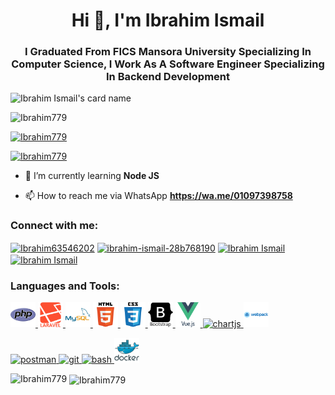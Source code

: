 <h1 align="center">Hi 👋, I'm Ibrahim Ismail</h1>
<h3 align="center">I Graduated From FICS Mansora University Specializing In Computer Science, I Work As A Software Engineer Specializing In Backend Development</h3>

![Ibrahim Ismail's card name](https://cardivo.vercel.app/api?name=Ibrahim%20Ismaill&description=Software%20Engineer%20|%20Backend%20developer&image=https://avatars.githubusercontent.com/u/55800801?v=4&backgroundColor=%230d1117&linkedin=ibrahim-ismail-28b768190&github=Ibrahim779&twitter=Ibrahim63546202&fontColor=%23fff&iconColor=%23fff)

<p align="left"> <img src="https://komarev.com/ghpvc/?username=Ibrahim779&label=Profile%20views&color=0e75b6&style=flat" alt="Ibrahim779" /> </p>

<p align="left"> <a href="https://twitter.com/Ibrahim63546202" target="blank"><img src="https://img.shields.io/twitter/follow/Ibrahim63546202?logo=X&style=for-the-badge" alt="Ibrahim779" /></a> </p>

<p align="left"> <a href="https://www.linkedin.com/in/ibrahim-ismail-28b768190/" target="blank"><img src="https://img.shields.io/twitter/follow/ibrahim-ismail-28b768190?logo=linkedin&style=for-the-badge" alt="Ibrahim779" /></a> </p>

- 🌱 I’m currently learning **Node JS**

- 📫 How to reach me via WhatsApp **https://wa.me/01097398758**

<h3 align="left">Connect with me:</h3>
<p align="left">
<a href="https://twitter.com/Ibrahim63546202" target="blank"><img align="center" src="https://raw.githubusercontent.com/rahuldkjain/github-profile-readme-generator/master/src/images/icons/Social/twitter.svg" alt="Ibrahim63546202" height="30" width="40" /></a>
<a href="https://www.linkedin.com/in/ibrahim-ismail-28b768190/" target="blank"><img align="center" src="https://raw.githubusercontent.com/rahuldkjain/github-profile-readme-generator/master/src/images/icons/Social/linked-in-alt.svg" alt="ibrahim-ismail-28b768190" height="30" width="40" /></a>
<a href="https://wa.me/01097398758" target="blank"><img align="center" src="https://raw.githubusercontent.com/rahuldkjain/github-profile-readme-generator/master/src/images/icons/Social/whatsapp.svg" alt="Ibrahim Ismail" height="30" width="40" /></a>
<a href="https://www.youtube.com/channel/UCJNRE82ehK6ARRwBV02PPqQ" target="blank"><img align="center" src="https://raw.githubusercontent.com/rahuldkjain/github-profile-readme-generator/master/src/images/icons/Social/youtube.svg" alt="Ibrahim Ismail" height="30" width="40" /></a>
</p>

<h3 align="left">Languages and Tools:</h3>
<p align="left"> 

<a href="https://www.php.net" target="_blank" rel="noreferrer"> <img src="https://raw.githubusercontent.com/devicons/devicon/master/icons/php/php-original.svg" alt="php" width="40" height="40"/> </a> <a href="https://laravel.com/" target="_blank" rel="noreferrer"> <img src="https://raw.githubusercontent.com/devicons/devicon/master/icons/laravel/laravel-plain-wordmark.svg" alt="laravel" width="40" height="40"/> </a> <a href="https://www.mysql.com/" target="_blank" rel="noreferrer"> <img src="https://raw.githubusercontent.com/devicons/devicon/master/icons/mysql/mysql-original-wordmark.svg" alt="mysql" width="40" height="40"/> </a><a href="https://www.w3.org/html/" target="_blank" rel="noreferrer"> <img src="https://raw.githubusercontent.com/devicons/devicon/master/icons/html5/html5-original-wordmark.svg" alt="html5" width="40" height="40"/> </a> <a href="https://www.w3schools.com/css/" target="_blank" rel="noreferrer"> <img src="https://raw.githubusercontent.com/devicons/devicon/master/icons/css3/css3-original-wordmark.svg" alt="css3" width="40" height="40"/> </a> <a href="https://getbootstrap.com" target="_blank" rel="noreferrer"> <img src="https://raw.githubusercontent.com/devicons/devicon/master/icons/bootstrap/bootstrap-plain-wordmark.svg" alt="bootstrap" width="40" height="40"/> </a> <a href="https://vuejs.org/" target="_blank" rel="noreferrer"> <img src="https://raw.githubusercontent.com/devicons/devicon/master/icons/vuejs/vuejs-original-wordmark.svg" alt="vuejs" width="40" height="40"/> </a> <a href="https://www.chartjs.org" target="_blank" rel="noreferrer"> <img src="https://www.chartjs.org/media/logo-title.svg" alt="chartjs" width="40" height="40"/> </a> <a href="https://webpack.js.org" target="_blank" rel="noreferrer"> <img src="https://raw.githubusercontent.com/devicons/devicon/d00d0969292a6569d45b06d3f350f463a0107b0d/icons/webpack/webpack-original-wordmark.svg" alt="webpack" width="40" height="40"/> </a>

<a href="https://postman.com" target="_blank" rel="noreferrer"> <img src="https://www.vectorlogo.zone/logos/getpostman/getpostman-icon.svg" alt="postman" width="40" height="40"/> </a> <a href="https://git-scm.com/" target="_blank" rel="noreferrer"> <img src="https://www.vectorlogo.zone/logos/git-scm/git-scm-icon.svg" alt="git" width="40" height="40"/> </a> <a href="https://www.gnu.org/software/bash/" target="_blank" rel="noreferrer"> <img src="https://www.vectorlogo.zone/logos/gnu_bash/gnu_bash-icon.svg" alt="bash" width="40" height="40"/> </a> <a href="https://www.docker.com/" target="_blank" rel="noreferrer"> <img src="https://raw.githubusercontent.com/devicons/devicon/master/icons/docker/docker-original-wordmark.svg" alt="docker" width="40" height="40"/> </a>

</p>

<p><img align="left" src="https://github-readme-stats.vercel.app/api/top-langs?username=Ibrahim779&show_icons=true&locale=en&layout=compact" alt="Ibrahim779" /></p>

<p>&nbsp;<img align="center" src="https://github-readme-stats.vercel.app/api?username=Ibrahim779&show_icons=true&locale=en" alt="Ibrahim779" /></p>
